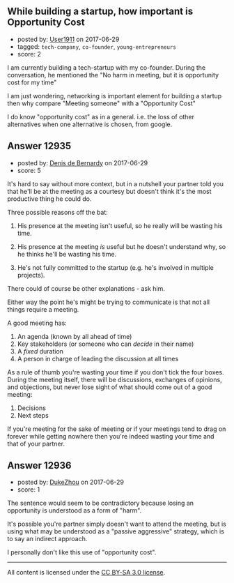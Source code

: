 ## While building a startup, how important is Opportunity Cost

- posted by: [User1911](https://stackexchange.com/users/10420264/user1911) on 2017-06-29
- tagged: `tech-company`, `co-founder`, `young-entrepreneurs`
- score: 2

I am currently building a tech-startup with my co-founder. During the conversation, he mentioned the "No harm in meeting, but it is opportunity cost for my time"

I am just wondering, networking is important element for building a startup then why compare "Meeting someone" with a "Opportunity Cost"

I do know "opportunity cost" as in a general. i.e. the loss of other alternatives when one alternative is chosen, from google. 


## Answer 12935

- posted by: [Denis de Bernardy](https://stackexchange.com/users/182468/denis-de-bernardy) on 2017-06-29
- score: 5

It's hard to say without more context, but in a nutshell your partner told you that he'll be at the meeting as a courtesy but doesn't think it's the most productive thing he could do.

Three possible reasons off the bat:

1. His presence at the meeting isn't useful, so he really will be wasting his time.

2. His presence at the meeting _is_ useful but he doesn't understand why, so he thinks he'll be wasting his time.

3. He's not fully committed to the startup (e.g. he's involved in multiple projects).

There could of course be other explanations - ask him.

Either way the point he's might be trying to communicate is that not all things require a meeting.

A good meeting has:

1. An agenda (known by all ahead of time)
2. Key stakeholders (or someone who can _decide_ in their name)
3. A _fixed_ duration
4. A person in charge of leading the discussion at all times

As a rule of thumb you're wasting your time if you don't tick the four boxes. During the meeting itself, there will be discussions, exchanges of opinions, and objections, but never lose sight of what should come out of a good meeting:

1. Decisions
2. Next steps

If you're meeting for the sake of meeting or if your meetings tend to drag on forever while getting nowhere then you're indeed wasting your time and that of your partner.


## Answer 12936

- posted by: [DukeZhou](https://stackexchange.com/users/4146639/dukezhou) on 2017-06-29
- score: 1

The sentence would seem to be contradictory because losing an opportunity is understood as a form of "harm".  

It's possible you're partner simply doesn't want to attend the meeting, but is using what may be understood as a "passive aggressive" strategy, which is to say an indirect approach.  

I personally don't like this use of "opportunity cost".    






---

All content is licensed under the [CC BY-SA 3.0 license](https://creativecommons.org/licenses/by-sa/3.0/).
